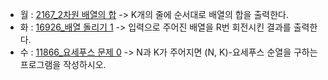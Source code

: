 - 월 : [2167_2차원 배열의 합](https://www.acmicpc.net/problem/2167) -> K개의 줄에 순서대로 배열의 합을 출력한다.
- 화 : [16926_배열 돌리기 1](https://www.acmicpc.net/problem/16926) -> 입력으로 주어진 배열을 R번 회전시킨 결과를 출력한다.
- 수 : [11866_요세푸스 문제 0](https://www.acmicpc.net/problem/11866) -> N과 K가 주어지면 (N, K)-요세푸스 순열을 구하는 프로그램을 작성하시오.
<!-- - 목 : [1931_회의실 배정](https://www.acmicpc.net/problem/1931) -> 첫째 줄에 최대 사용할 수 있는 회의의 최대 개수를 출력한다.
- 금 : [13305_주유소](https://www.acmicpc.net/problem/13305) -> 표준 출력으로 제일 왼쪽 도시에서 제일 오른쪽 도시로 가는 최소 비용을 출력한다. -->
